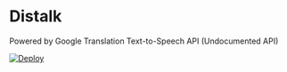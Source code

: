 # Distalk
Powered by Google Translation Text-to-Speech API (Undocumented API)

[![Deploy](https://www.herokucdn.com/deploy/button.svg)](https://heroku.com/deploy)
